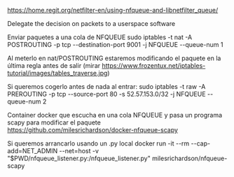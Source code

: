https://home.regit.org/netfilter-en/using-nfqueue-and-libnetfilter_queue/

Delegate the decision on packets to a userspace software


Enviar paquetes a una cola de NFQUEUE
sudo iptables -t nat -A POSTROUTING -p tcp --destination-port 9001 -j NFQUEUE --queue-num 1

Al meterlo en nat/POSTROUTING estaremos modificando el paquete en la última regla antes de salir (mirar https://www.frozentux.net/iptables-tutorial/images/tables_traverse.jpg)

Si queremos cogerlo antes de nada al entrar:
sudo iptables -t raw -A PREROUTING -p tcp --source-port 80 -s 52.57.153.0/32 -j NFQUEUE --queue-num 2


Container docker que escucha en una cola NFQUEUE y pasa un programa scapy para modificar el paquete
https://github.com/milesrichardson/docker-nfqueue-scapy

Si queremos arrancarlo usando un .py local
docker run -it --rm --cap-add=NET_ADMIN --net=host -v "$PWD/nfqueue_listener.py:/nfqueue_listener.py" milesrichardson/nfqueue-scapy
